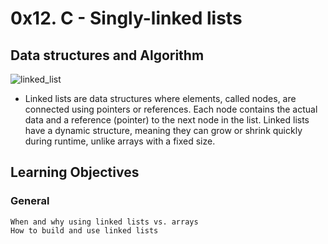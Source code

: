 # 0x12. C - Singly-linked lists

##  Data structures and Algorithm

![linked_list](https://github.com/obithelight/alx-low_level_programming/assets/91734251/a28663c2-dd21-45a4-9c42-41a5f4ff5e49)


- Linked lists are data structures where elements, called nodes, are connected using pointers or references. Each node contains the actual data and a reference (pointer) to the next node in the list. Linked lists have a dynamic structure, meaning they can grow or shrink quickly during runtime, unlike arrays with a fixed size.

## Learning Objectives

### General
	When and why using linked lists vs. arrays
	How to build and use linked lists

